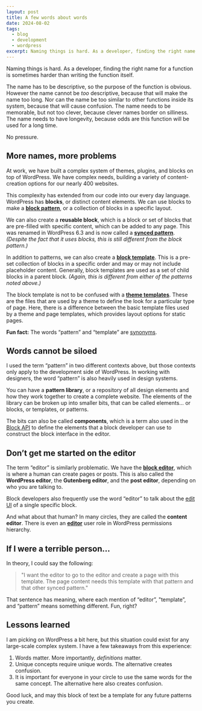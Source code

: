 ```yaml
---
layout: post
title: A few words about words
date: 2024-08-02
tags:
  - blog
  - development
  - wordpress
excerpt: Naming things is hard. As a developer, finding the right name for a function is sometimes harder than writing the function itself. 
---
```


Naming things is hard. As a developer, finding the right name for a function is sometimes harder than writing the function itself. 

The name has to be descriptive, so the purpose of the function is obvious. However the name cannot be _too_ descriptive, because that will make the name too long. Nor can the name be too similar to other functions inside its system, because that will cause confusion. The name needs to be memorable, but not too clever, because clever names border on silliness. The name needs to have longevity, because odds are this function will be used for a long time.

No pressure.

## More names, more problems

At work, we have built a complex system of themes, plugins, and blocks on top of WordPress. We have complex needs, building a variety of content-creation options for our nearly 400 websites.

This complexity has extended from our code into our every day language. WordPress has **blocks**, or distinct content elements. We can use blocks to make a [**block pattern**](https://developer.wordpress.org/block-editor/reference-guides/block-api/block-patterns/), or a collection of blocks in a specific layout. 

We can also create a **reusable block**, which is a block or set of blocks that are pre-filled with specific content, which can be added to any page. This was renamed in WordPress 6.3 and is now called a [**synced pattern**](https://wordpress.org/documentation/article/reusable-blocks/). _(Despite the fact that it uses blocks, this is still different from the block pattern.)_ 

In addition to patterns, we can also create a [**block template**](https://developer.wordpress.org/block-editor/reference-guides/block-api/block-templates/). This is a pre-set collection of blocks in a specific order and may or may not include placeholder content. Generally, block templates are used as a set of child blocks in a parent block. _(Again, this is different from either of the patterns noted above.)_

The block template is not to be confused with a [**theme templates**](https://developer.wordpress.org/themes/basics/template-files/). These are the files that are used by a theme to define the look for a particular type of page. Here, there is a difference between the basic template files used by a theme and page templates, which provides layout options for static pages.

**Fun fact:** The words “pattern” and “template” are [synonyms](https://www.thesaurus.com/browse/pattern). 

## Words cannot be siloed

I used the term “pattern” in two different contexts above, but those contexts only apply to the development side of WordPress. In working with designers, the word “pattern” is also heavily used in design systems. 

You can have a **pattern library**, or a repository of all design elements and how they work together to create a complete website. The elements of the library can be broken up into smaller bits, that can be called elements… or blocks, or templates, or patterns.

The bits can also be called **components**, which is a term also used in the [Block API](https://developer.wordpress.org/block-editor/reference-guides/components/) to define the elements that a block developer can use to construct the block interface in the editor.

## Don’t get me started on the editor

The term “editor” is similarly problematic. We have the [**block editor**](https://wordpress.org/documentation/article/wordpress-block-editor/), which is where a human can create pages or posts. This is also called the **WordPress editor**, the **Gutenberg editor**, and the **post editor**, depending on who you are talking to.

Block developers also frequently use the word “editor” to talk about the [edit UI](https://developer.wordpress.org/block-editor/reference-guides/block-api/block-edit-save/) of a single specific block.

And what about that human? In many circles, they are called the **content editor**. There is even an [**editor**](https://wordpress.org/documentation/article/roles-and-capabilities/#editor) user role in WordPress permissions hierarchy.

## If I were a terrible person…

In theory, I could say the following:

> "I want the editor to go to the editor and create a page with this template. The page content needs this template with that pattern and that other synced pattern."

That sentence has meaning, where each mention of “editor”, "template”, and “pattern” means something different. Fun, right?

## Lessons learned

I am picking on WordPress a bit here, but this situation could exist for any large-scale complex system. I have a few takeaways from this experience:

1. Words matter. More importantly, _definitions_ matter. 
1. Unique concepts require unique words. The alternative creates confusion.
1. It is important for everyone in your circle to use the same words for the same concept. The alternative here also creates confusion.

Good luck, and may this block of text be a template for any future patterns you create.